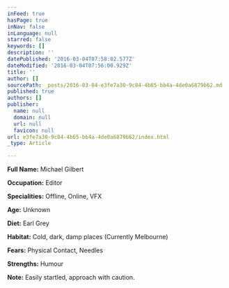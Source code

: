 ```yaml
---
inFeed: true
hasPage: true
inNav: false
inLanguage: null
starred: false
keywords: []
description: ''
datePublished: '2016-03-04T07:58:02.577Z'
dateModified: '2016-03-04T07:56:00.929Z'
title: ''
author: []
sourcePath: _posts/2016-03-04-e3fe7a30-9c84-4b65-bb4a-4de0a6879b62.md
published: true
authors: []
publisher:
  name: null
  domain: null
  url: null
  favicon: null
url: e3fe7a30-9c84-4b65-bb4a-4de0a6879b62/index.html
_type: Article

---
```

**Full Name:** Michael Gilbert

**Occupation:** Editor

**Specialities:** Offline, Online, VFX

**Age:** Unknown

**Diet:** Earl Grey

**Habitat:** Cold, dark, damp places (Currently Melbourne)

**Fears:** Physical Contact, Needles

**Strengths:** Humour

**Note:** Easily startled, approach with caution.